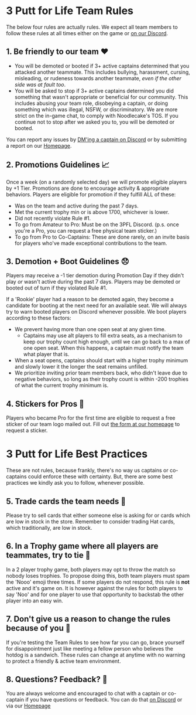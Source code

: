 # 3 Putt for Life Team Rules

The below four rules are actually rules. We expect all team members to follow these rules at all times either on the game or [on our Discord](https://discord.gg/RGzcnXfWhv).

## 1. Be friendly to our team ❤️

- You will be demoted or booted if 3+ active captains determined that you attacked another teammate. This includes bullying, harassment, cursing, misleading, or rudeness towards another teammate, _even if the other side was at fault too_.
- You will be asked to stop if 3+ active captains determined you did something that wasn't appropriate or beneficial for our community. This includes abusing your team role, disobeying a captain, or doing something which was illegal, NSFW, or discriminatory. We are more strict on the in-game chat, to comply with Noodlecake's TOS. If you continue not to stop after we asked you to, you will be demoted or booted.

You can report any issues by [DM'ing a captain on Discord](https://discord.gg/RGzcnXfWhv) or by submitting a report on our [Homepage](https://linktr.ee/3pfl). 

 ## 2. Promotions Guidelines 📈
Once a week (on a randomly selected day) we will promote eligible players by +1 Tier. Promotions are done to encourage activity & appropriate behaviors. Players are eligible for promotion if they fulfill ALL of these:

- Was on the team and active during the past 7 days.
- Met the current trophy min or is above 1700, whichever is lower.
- Did not recently violate Rule #1.
- To go from Amateur to Pro: Must be on the 3PFL Discord. (p.s. once you're a Pro, you can request a free physical team sticker.)
- To go from Pro to Co-Captains: These are done rarely, on an invite basis for players who've made exceptional contributions to the team.

## 3. Demotion + Boot Guidelines 😞
Players may receive a -1 tier demotion during Promotion Day if they didn't play _or_ wasn't active during the past 7 days. Players may be demoted or booted out of turn if they violated Rule #1.

If a 'Rookie' player had a reason to be demoted again, they become a candidate for booting at the next need for an available seat. We will always try to warn booted players on Discord whenever possible. We boot players according to these factors:

- We prevent having more than one open seat at any given time.
  - Captains may use alt players to fill extra seats, as a mechanism to keep our trophy count high enough, until we can go back to a max of one open seat. When this happens, a captain must notify the team what player that is.
- When a seat opens, captains should start with a higher trophy minimum and slowly lower it the longer the seat remains unfilled.
- We prioritize inviting prior team members back, who didn't leave due to negative behaviors, so long as their trophy count is within -200 trophies of what the current trophy minimum is.

## 4. Stickers for Pros 💌
Players who became Pro for the first time are eligible to request a free sticker of our team logo mailed out. Fill out [the form at our homepage](https://linktr.ee/3pfl) to request a sticker.

# 3 Putt for Life Best Practices

These are not rules, because frankly, there's no way us captains or co-captains could enforce these with certainty. But, there are some best practices we kindly ask you to follow, whenever possible.

## 5. Trade cards the team needs 🧢
Please try to sell cards that either someone else is asking for or cards which are low in stock in the store. Remember to consider trading Hat cards, which traditionally, are low in stock.

## 6. In a Trophy game where all players are teammates, try to tie 🤝
In a 2 player trophy game, both players may opt to throw the match so nobody loses trophies. To propose doing this, both team players must spam the 'Nooo' emoji three times. If some players do not respond, this rule is **not** active and it's game on. It is however against the rules for both players to say 'Noo' and for one player to use that opportunity to backstab the other player into an easy win.

## 7. Don't give us a reason to change the rules because of you 🌭
If you're testing the Team Rules to see how far you can go, brace yourself for disappointment just like meeting a fellow person who believes the hotdog is a sandwich. These rules can change at anytime with no warning to protect a friendly & active team environment.

## 8. Questions? Feedback? 💬
You are always welcome and encouraged to chat with a captain or co-captain if you have questions or feedback. You can do that [on Discord](https://discord.gg/RGzcnXfWhv) or via our [Homepage](https://linktr.ee/3pfl)
